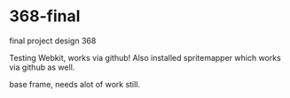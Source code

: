 368-final
=========

final project design 368

Testing Webkit, works via github! Also installed spritemapper which works via github as well.

base frame, needs alot of work still.
